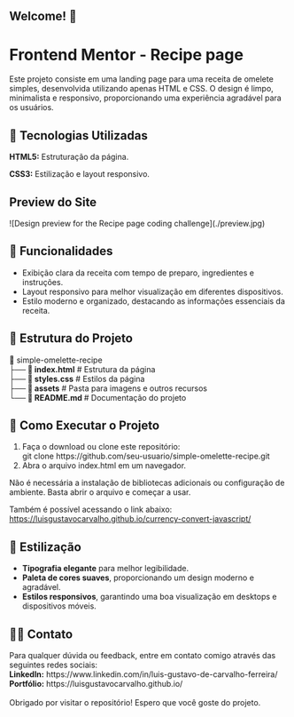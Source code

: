 ## Welcome! 👋

<h1> Frontend Mentor - Recipe page</h1>

Este projeto consiste em uma landing page para uma receita de omelete simples, desenvolvida utilizando apenas HTML e CSS. O design é limpo, minimalista e responsivo, proporcionando uma experiência agradável para os usuários.

<h2>📌 Tecnologias Utilizadas</h2>
<p><b>HTML5:</b> Estruturação da página.</p>
<p><b>CSS3:</b> Estilização e layout responsivo.</p>

<h2>Preview do Site</h2>
![Design preview for the Recipe page coding challenge](./preview.jpg)

<h2>🎯 Funcionalidades</h2>
<ul>
 <li>Exibição clara da receita com tempo de preparo, ingredientes e instruções.</li>
 <li>Layout responsivo para melhor visualização em diferentes dispositivos.</li>
 <li>Estilo moderno e organizado, destacando as informações essenciais da receita.</li>
</ul>

<h2>📂 Estrutura do Projeto</h2>
📁 simple-omelette-recipe<br>
<b>├── 📄 index.html</b>      # Estrutura da página<br>
<b>├── 📄 styles.css</b>      # Estilos da página<br>
<b>├── 📁 assets</b>      # Pasta para imagens e outros recursos<br>
<b>└── 📄 README.md </b>       # Documentação do projeto

<h2>🚀 Como Executar o Projeto</h2>

<ol>
 <li>Faça o download ou clone este repositório:</li>
 git clone https://github.com/seu-usuario/simple-omelette-recipe.git
 <li>Abra o arquivo index.html em um navegador.</li>
</ol>

Não é necessária a instalação de bibliotecas adicionais ou configuração de ambiente. Basta abrir o arquivo e começar a usar.

Também é possível acessando o link abaixo:
https://luisgustavocarvalho.github.io/currency-convert-javascript/

<h2>🎨 Estilização</h2>
<ul>
 <li><b>Tipografia elegante</b> para melhor legibilidade.</li>
 <li><b>Paleta de cores suaves</b>, proporcionando um design moderno e agradável.</li>
 <li><b>Estilos responsivos</b>, garantindo uma boa visualização em desktops e dispositivos móveis.</li>
</ul>

<h2>🧑‍💻 Contato</h2>
Para qualquer dúvida ou feedback, entre em contato comigo através das seguintes redes sociais:<br>
<b>LinkedIn:</b> https://www.linkedin.com/in/luis-gustavo-de-carvalho-ferreira/<br>
<b>Portfólio:</b> https://luisgustavocarvalho.github.io/
<br>
<br>
Obrigado por visitar o repositório! Espero que você goste do projeto.
